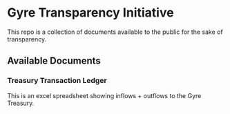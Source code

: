 # Gyre Transparency Initiative

This repo is a collection of documents available to the public for the sake of transparency.

## Available Documents

### Treasury Transaction Ledger
This is an excel spreadsheet showing inflows + outflows to the Gyre Treasury.
